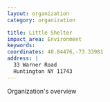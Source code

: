 ```yaml
---
layout: organization
category: organization

title: Little Shelter
impact_area: Environment
keywords: 
coordinates: 40.84476,-73.33981
address: |
  33 Warner Road
  Huntington NY 11743
---
```

Organization's overview
